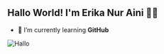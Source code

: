 ## Hallo World! I'm Erika Nur Aini 👋✨

<!--
**Erika-Nuraini/Erika-Nuraini** is a ✨ _special_ ✨ repository because its `README.md` (this file) appears on your GitHub profile.

Here are some ideas to get you started:

- 🔭 I’m currently working on ...
- 🌱 I’m currently learning ...
- 👯 I’m looking to collaborate on ...
- 🤔 I’m looking for help with ...
- 💬 Ask me about ...
- 📫 How to reach me: ...
- 😄 Pronouns: ...
- ⚡ Fun fact: ...
-->

- 🌱 I’m currently learning **GitHub**

 ![Hallo](https://media1.giphy.com/media/v1.Y2lkPTc5MGI3NjExNWtqNWhveXJlcnl3YWtweWZxbWNkb2l0c2t2d3czY2ZpM2N2dGNmbSZlcD12MV9pbnRlcm5hbF9naWZfYnlfaWQmY3Q9Zw/7OVCzw8yy9IgaLgW1A/giphy.gif)
